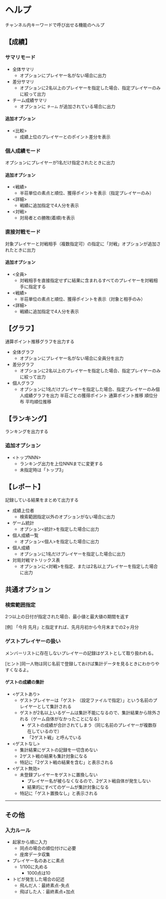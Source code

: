 # ヘルプ

チャンネル内キーワードで呼び出せる機能のヘルプ

## 【成績】

### サマリモード

* 全体サマリ
  * オプションにプレイヤー名がない場合に出力
* 差分サマリ
  * オプションに2名以上のプレイヤーを指定した場合、指定プレイヤーのみに絞って出力
* チーム成績サマリ
  * オプションに `チーム` が追加されている場合に出力

#### 追加オプション

* <比較>
  * 成績上位のプレイヤーとのポイント差分を表示

### 個人成績モード

オプションにプレイヤーが1名だけ指定されたときに出力

#### 追加オプション

* <戦績>
  * 半荘単位の素点と順位、獲得ポイントを表示（指定プレイヤーのみ）
* <詳細>
  * 戦績に追加指定で4人分を表示
* <対戦>
  * 対局者との勝敗(着順)を表示

### 直接対戦モード

対象プレイヤーと対戦相手（複数指定可）の指定に「対戦」オプションが追加されたときに出力

#### 追加オプション

* <全員>
  * 対戦相手を直接指定せずに結果に含まれるすべてのプレイヤーを対戦相手に指定する
* <戦績>
  * 半荘単位の素点と順位、獲得ポイントを表示（対象と相手のみ）
* <詳細>
  * 戦績に追加指定で4人分を表示

## 【グラフ】

通算ポイント推移グラフを出力する

* 全体グラフ
  * オプションにプレイヤー名がない場合に全員分を出力
* 差分グラフ
  * オプションに2名以上のプレイヤーを指定した場合、指定プレイヤーのみに絞って出力
* 個人グラフ
  * オプションに1名だけプレイヤーを指定した場合、指定プレイヤーのみ個人成績グラフを出力
    半荘ごとの獲得ポイント
    通算ポイント推移
    順位分布
    平均順位推移

## 【ランキング】

ランキングを出力する

### 追加オプション

* <トップNNN>
  * ランキング出力を上位NNNまでに変更する
  * 未指定時は「トップ3」

## 【レポート】

記録している結果をまとめて出力する

* 成績上位者
  * 検索範囲指定以外のオプションがない場合に出力
* ゲーム統計
  * オプション<統計>を指定した場合に出力
* 個人成績一覧
  * オプション<個人>を指定した場合に出力
* 個人成績
  * オプションに1名だけプレイヤーを指定した場合に出力
* 対局対戦マトリックス表
  * オプションに<対戦>を指定、または2名以上プレイヤーを指定した場合に出力

## 共通オプション

### 検索範囲指定

2つ以上の日付が指定された場合、最小値と最大値の期間を返す

[例] 「今月 先月」と指定すれば、先月月初から今月末までの2ヶ月分

### ゲストプレイヤーの扱い

メンバーリストに存在しないプレイヤーの記録はゲストとして取り扱われる。

[ヒント]同一人物は同じ名前で登録しておけば集計データを見るときにわかりやすくなるよ。

#### ゲストの成績の集計

* <ゲストあり>
  * ゲストプレイヤーは「ゲスト （設定ファイルで指定）」という名前のプレイヤーとして集計される
  * ゲストが2名以上いるゲームは集計不能になるので、集計結果から除外される（ゲーム自体がなかったことになる）
    * ゲストの成績が合計されてしまう（同じ名前のプレイヤーが複数存在しているので）
    * 「2ゲスト戦」と呼んでいる
* <ゲストなし>
  * 集計結果にゲストの記録を一切含めない
  * 2ゲスト戦の結果も集計対象になる
  * 特記に「2ゲスト戦の結果を含む」と表示される
* <ゲスト無効>
  * 未登録プレイヤーをゲストに置換しない
    * プレイヤー名が被らなくなるので、2ゲスト戦自体が発生しない
    * 結果的にすべてのゲームが集計対象になる
  * 特記に「ゲスト置換なし」と表示される

---

## その他

### 入力ルール

* 起家から順に入力
  * 同点の場合の順位付けに必要
  * 座席データ収集
* プレイヤー名のあとに素点
  * 1/100に丸める
    * 1000点は10
* トビが発生した場合の記述
  * 飛んだ人：最終素点-失点
  * 飛ばした人：最終素点+加点
